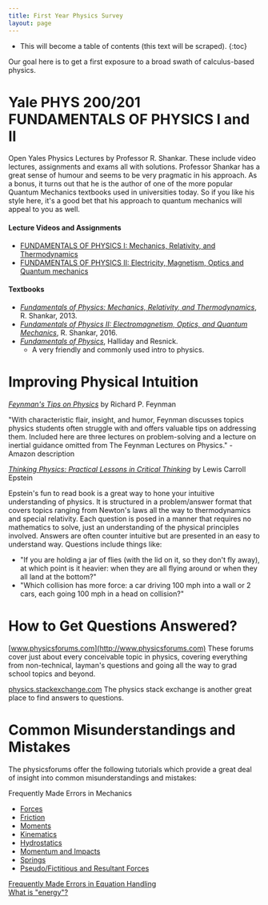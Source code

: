 ```yaml
---
title: First Year Physics Survey
layout: page
---
```


* This will become a table of contents (this text will be scraped).
{:toc}

Our goal here is to get a first exposure to a broad swath of calculus-based physics.

# Yale PHYS 200/201 FUNDAMENTALS OF PHYSICS I and II
Open Yales Physics Lectures by Professor R. Shankar. These include video lectures, assignments and exams all with solutions. Professor Shankar has a great sense of humour and seems to be very pragmatic in his approach. As a bonus, it turns out that he is the author of one of the more popular Quantum Mechanics textbooks used in universities today. So if you like his style here, it's a good bet that his approach to quantum mechanics will appeal to you as well.

#### Lecture Videos and Assignments
+ [FUNDAMENTALS OF PHYSICS I: Mechanics, Relativity, and Thermodynamics](http://oyc.yale.edu/physics/phys-200)  
+ [FUNDAMENTALS OF PHYSICS II: Electricity, Magnetism, Optics and Quantum mechanics](http://oyc.yale.edu/physics/phys-201)


#### Textbooks
+ [*Fundamentals of Physics: Mechanics, Relativity, and Thermodynamics*](http://www.amazon.com/Fundamentals-Physics-Mechanics-Relativity-Thermodynamics/dp/0300192207), R. Shankar, 2013.
+ [*Fundamentals of Physics II: Electromagnetism, Optics, and Quantum Mechanics*](https://www.amazon.com/Fundamentals-Physics-II-Electromagnetism-Mechanics/dp/0300212364), R. Shankar, 2016.
+ [*Fundamentals of Physics*](), Halliday and Resnick.
  + A very friendly and commonly used intro to physics.

# Improving Physical Intuition

[*Feynman's Tips on Physics*](http://www.amazon.com/Feynmans-Tips-Physics-Reflections-Problem-Solving/dp/0465027970)
by Richard P. Feynman

"With characteristic flair, insight, and humor, Feynman discusses topics physics students often struggle with and offers valuable tips on addressing them. Included here are three lectures on problem-solving and a lecture on inertial guidance omitted from The Feynman Lectures on Physics." - Amazon description

[*Thinking Physics: Practical Lessons in Critical Thinking*](http://www.amazon.com/Thinking-Physics-Practical-Lessons-Critical/dp/0935218068)
by Lewis Carroll Epstein

Epstein's fun to read book is a great way to hone your intuitive understanding of physics. It is structured in a problem/answer format that covers topics ranging from Newton's laws all the way to thermodynamics and special relativity. Each question is posed in a manner that requires no mathematics to solve, just an understanding of the physical principles involved. Answers are often counter intuitive but are presented in an easy to understand way. Questions include things like:

+ "If you are holding a jar of flies (with the lid on it, so they don't fly away), at which point is it heavier: when they are all flying around or when they all land at the bottom?"  
+ "Which collision has more force: a car driving 100 mph into a wall or 2 cars, each going 100 mph in a head on collision?"

# How to Get Questions Answered?

[www.physicsforums.com](http://www.physicsforums.com)
These forums cover just about every conceivable topic in physics, covering everything from non-technical, layman's questions and going all the way to grad school topics and beyond.

[physics.stackexchange.com](physics.stackexchange.com)
The physics stack exchange is another great place to find answers to questions.
# Common Misunderstandings and Mistakes

The physicsforums offer the following tutorials which provide a great deal of insight into common misunderstandings and mistakes:

Frequently Made Errors in Mechanics
+ [Forces](https://www.physicsforums.com/insights/frequently-made-errors-mechanics-forces/)
+ [Friction](https://www.physicsforums.com/insights/frequently-made-errors-mechanics-friction/)
+ [Moments](https://www.physicsforums.com/insights/frequently-made-errors-mechanics-moments/)
+ [Kinematics](https://www.physicsforums.com/insights/frequently-made-errors-mechanics-kinematics/)
+ [Hydrostatics](https://www.physicsforums.com/insights/frequently-made-errors-mechanics-hydrostatics/)
+ [Momentum and Impacts](https://www.physicsforums.com/insights/frequently-made-errors-mechanics-momentum-impacts/)
+ [Springs](https://www.physicsforums.com/insights/frequently-made-errors-mechanics-springs/)
+ [Pseudo/Fictitious and Resultant Forces](https://www.physicsforums.com/insights/frequently-made-errors-pseudo-resultant-forces/)

[Frequently Made Errors in Equation Handling](https://www.physicsforums.com/insights/frequently-made-errors-equation-handling/)  
[What is "energy"?](https://www.physicsforums.com/insights/what-is-energy/)
